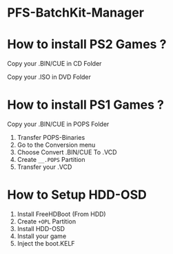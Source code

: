 # PFS-BatchKit-Manager



# How to install PS2 Games ?
Copy your .BIN/CUE in CD Folder

Copy your .ISO in DVD Folder

# How to install PS1 Games ?
Copy your .BIN/CUE in POPS Folder

1) Transfer POPS-Binaries
2) Go to the Conversion menu
3) Choose Convert .BIN/CUE To .VCD
4) Create `__.POPS` Partition
5) Transfer your .VCD


# How to Setup HDD-OSD
1) Install FreeHDBoot (From HDD)
2) Create `+OPL` Partition
3) Install HDD-OSD
4) Install your game
5) Inject the boot.KELF
